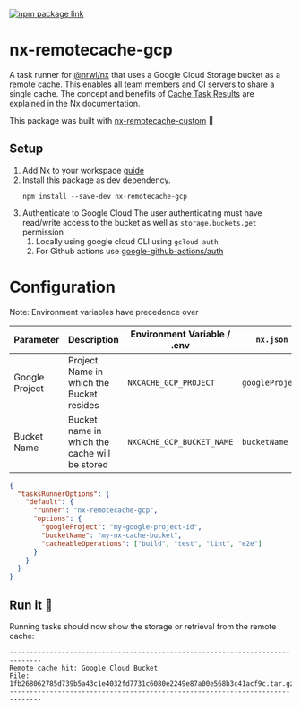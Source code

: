 [![npm package link](https://img.shields.io/npm/v/nx-remotecache-azure)](https://www.npmjs.com/package/nx-remotecache-azure)

# nx-remotecache-gcp

A task runner for [@nrwl/nx](https://nx.dev) that uses a Google Cloud Storage bucket as a remote cache.
This enables all team members and CI servers to share a single cache. 
The concept and benefits of [Cache Task Results](https://nx.dev/core-features/cache-task-results) are explained in the Nx documentation.

This package was built with [nx-remotecache-custom](https://www.npmjs.com/package/nx-remotecache-custom) 🙌

## Setup

1. Add Nx to your workspace [guide](https://nx.dev/getting-started/installation)
2. Install this package as dev dependency.
    ```shell
    npm install --save-dev nx-remotecache-gcp
    ```
3. Authenticate to Google Cloud
The user authenticating must have read/write access to the bucket as well as `storage.buckets.get` permission
   1. Locally using google cloud CLI using `gcloud auth`
   2. For Github actions use [google-github-actions/auth](https://github.com/google-github-actions/auth)

# Configuration

Note: Environment variables have precedence over

| Parameter      | Description                                   | Environment Variable / .env | `nx.json`       |
|----------------|-----------------------------------------------|-----------------------------|-----------------|
| Google Project | Project Name in which the Bucket resides      | `NXCACHE_GCP_PROJECT`       | `googleProject` |
| Bucket Name    | Bucket name in which the cache will be stored | `NXCACHE_GCP_BUCKET_NAME`   | `bucketName`    |

```json
{
  "tasksRunnerOptions": {
    "default": {
      "runner": "nx-remotecache-gcp",
      "options": {
        "googleProject": "my-google-project-id",
        "bucketName": "my-nx-cache-bucket",
        "cacheableOperations": ["build", "test", "lint", "e2e"]
      }
    }
  }
}
```

## Run it 🚀

Running tasks should now show the storage or retrieval from the remote cache:

```
------------------------------------------------------------------------------
Remote cache hit: Google Cloud Bucket
File: 1fb268062785d739b5a43c1e4032fd7731c6080e2249e87a00e568b3c41acf9c.tar.gz
------------------------------------------------------------------------------
```

